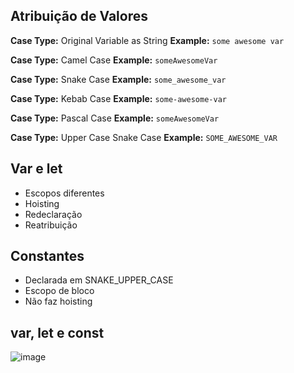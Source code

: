 ## Atribuição de Valores
   <b>Case Type:</b> Original Variable as String <b>Example:</b> `some awesome var`<br>

   <b>Case Type:</b> Camel Case <b>Example:</b> `someAwesomeVar`<br>

   <b>Case Type:</b> Snake Case <b>Example:</b> `some_awesome_var`<br>
   
   <b>Case Type:</b> Kebab Case <b>Example:</b> `some-awesome-var`<br>

   <b>Case Type:</b> Pascal Case <b>Example:</b> `someAwesomeVar`<br>

   <b>Case Type:</b> Upper Case Snake Case <b>Example:</b> `SOME_AWESOME_VAR`<br>

## Var e let
   * Escopos diferentes
   * Hoisting
   * Redeclaração
   * Reatribuição

## Constantes
   * Declarada em SNAKE_UPPER_CASE
   * Escopo de bloco
   * Não faz hoisting

## var, let e const
   ![image](https://user-images.githubusercontent.com/55243757/150805193-caf6ba88-4a00-471e-a240-6a42d2d7929a.png)
